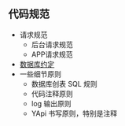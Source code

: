 

## 代码规范

- 请求规范
    - 后台请求规范
    - APP请求规范
- [数据库约定](./db-style.md)
- 一些细节原则
    - 数据库创表 SQL 规则
    - 代码注释原则
    - log 输出原则
    - YApi 书写原则，特别是注释
